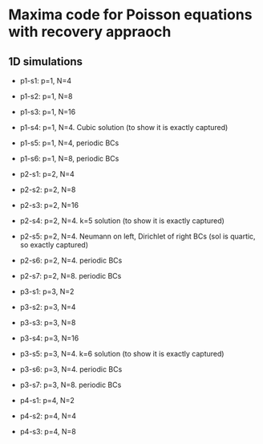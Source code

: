 # Maxima code for Poisson equations with recovery appraoch

## 1D simulations

- p1-s1: p=1, N=4
- p1-s2: p=1, N=8
- p1-s3: p=1, N=16
- p1-s4: p=1, N=4. Cubic solution (to show it is exactly captured)
- p1-s5: p=1, N=4, periodic BCs
- p1-s6: p=1, N=8, periodic BCs

- p2-s1: p=2, N=4
- p2-s2: p=2, N=8
- p2-s3: p=2, N=16
- p2-s4: p=2, N=4. k=5 solution (to show it is exactly captured)
- p2-s5: p=2, N=4. Neumann on left, Dirichlet of right BCs (sol is quartic, so exactly captured)
- p2-s6: p=2, N=4. periodic BCs
- p2-s7: p=2, N=8. periodic BCs

- p3-s1: p=3, N=2
- p3-s2: p=3, N=4
- p3-s3: p=3, N=8
- p3-s4: p=3, N=16
- p3-s5: p=3, N=4. k=6 solution (to show it is exactly captured)
- p3-s6: p=3, N=4. periodic BCs
- p3-s7: p=3, N=8. periodic BCs

- p4-s1: p=4, N=2
- p4-s2: p=4, N=4
- p4-s3: p=4, N=8
